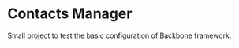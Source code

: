 Contacts Manager
================

Small project to test the basic configuration of Backbone framework.